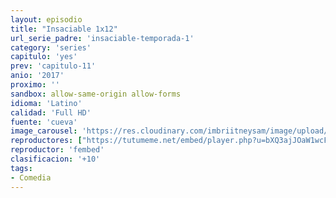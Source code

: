 ```yaml
---
layout: episodio
title: "Insaciable 1x12"
url_serie_padre: 'insaciable-temporada-1'
category: 'series'
capitulo: 'yes'
prev: 'capitulo-11'
anio: '2017'
proximo: ''
sandbox: allow-same-origin allow-forms
idioma: 'Latino'
calidad: 'Full HD'
fuente: 'cueva'
image_carousel: 'https://res.cloudinary.com/imbriitneysam/image/upload/v1546638640/casa-papel-1-poster-min.jpg'
reproductores: ["https://tutumeme.net/embed/player.php?u=bXQ3ajJOaW1wcFRGcEs2VW5XRGExTlRPMytmUnc3bHVwcWhoenVIUjI5SHF5TlNwc0taaG1jN2gwZHZSNTlIRHVhV2tZWitkNUtDVDNOL1ZvYW1rYjJSaW1xQT0"]
reproductor: 'fembed'
clasificacion: '+10'
tags:
- Comedia
---
```












